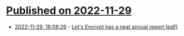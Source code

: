 # [Published on 2022-11-29](index.md)

* [2022-11-29, 18:08:29](https://news.ycombinator.com/item?id=33790999) - [Let's Encrypt has a neat annual report [pdf]](https://www.abetterinternet.org/documents/2022-ISRG-Annual-Report.pdf)
